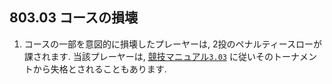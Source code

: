 ## 803.03 コースの損壊

1. コースの一部を意図的に損壊したプレーヤーは,
2投のペナルティースローが課されます.
当該プレーヤーは,
[競技マニュアル`3.03`](https://www.pdga.com/rules/competition-manual/303)
に従いそのトーナメントから失格とされることもあります.
